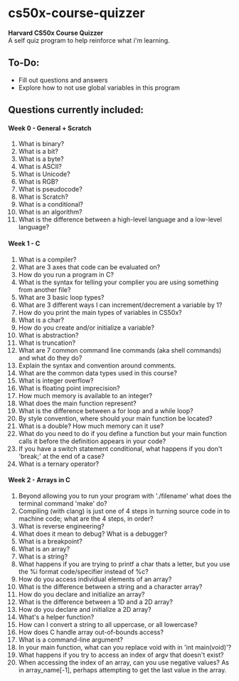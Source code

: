 # cs50x-course-quizzer
**Harvard CS50x Course Quizzer**  
A self quiz program to help reinforce what i'm learning.

## To-Do:
- Fill out questions and answers  
- Explore how to not use global variables in this program

## Questions currently included:
#### Week 0 - General + Scratch
1) What is binary?
2) What is a bit?
3) What is a byte?
4) What is ASCII?
5) What is Unicode?
6) What is RGB?
7) What is pseudocode?
8) What is Scratch?
9) What is a conditional?
10) What is an algorithm?
11) What is the difference between a high-level language and a low-level language?

#### Week 1 - C
1) What is a compiler?
2) What are 3 axes that code can be evaluated on?
3) How do you run a program in C?
4) What is the syntax for telling your complier you are using something from another file?
5) What are 3 basic loop types?
6) What are 3 different ways I can increment/decrement a variable by 1?
7) How do you print the main types of variables in CS50x?
8) What is a char?
9) How do you create and/or initialize a variable?
10) What is abstraction?
11) What is truncation?
12) What are 7 common command line commands (aka shell commands) and what do they do?
13) Explain the syntax and convention around comments.
14) What are the common data types used in this course?
15) What is integer overflow?
16) What is floating point imprecision?
17) How much memory is available to an integer?
18) What does the main function represent?
19) What is the difference between a for loop and a while loop?
20) By style convention, where should your main function be located?
21) What is a double? How much memory can it use?
22) What do you need to do if you define a function but your main function calls it before the definition appears in your code?
23) If you have a switch statement conditional, what happens if you don't 'break;' at the end of a case?
24) What is a ternary operator?

#### Week 2 - Arrays in C 
1) Beyond allowing you to run your program with './filename' what does the terminal command 'make' do?
2) Compiling (with clang) is just one of 4 steps in turning source code in to machine code; what are the 4 steps, in order?
3) What is reverse engineering?
4) What does it mean to debug? What is a debugger?
5) What is a breakpoint?
6) What is an array?
7) What is a string?
8) What happens if you are trying to printf a char thats a letter, but you use the %i format code/specifier instead of %c?
9) How do you access individual elements of an array?
10) What is the difference between a string and a character array?
11) How do you declare and initialize an array?
12) What is the difference between a 1D and a 2D array?
13) How do you declare and initialize a 2D array?
14) What's a helper function?
15) How can I convert a string to all uppercase, or all lowercase?
16) How does C handle array out-of-bounds access?
17) What is a command-line argument?
18) In your main function, what can you replace void with in 'int main(void)'?
19) What happens if you try to access an index of argv that doesn't exist?
20) When accessing the index of an array, can you use negative values? As in array_name[-1], perhaps attempting to get the last value in the array.
